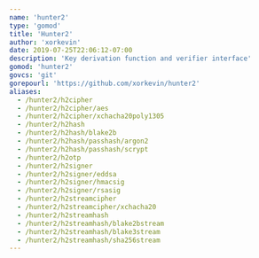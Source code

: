 ```yaml
---
name: 'hunter2'
type: 'gomod'
title: 'Hunter2'
author: 'xorkevin'
date: 2019-07-25T22:06:12-07:00
description: 'Key derivation function and verifier interface'
gomod: 'hunter2'
govcs: 'git'
gorepourl: 'https://github.com/xorkevin/hunter2'
aliases:
  - /hunter2/h2cipher
  - /hunter2/h2cipher/aes
  - /hunter2/h2cipher/xchacha20poly1305
  - /hunter2/h2hash
  - /hunter2/h2hash/blake2b
  - /hunter2/h2hash/passhash/argon2
  - /hunter2/h2hash/passhash/scrypt
  - /hunter2/h2otp
  - /hunter2/h2signer
  - /hunter2/h2signer/eddsa
  - /hunter2/h2signer/hmacsig
  - /hunter2/h2signer/rsasig
  - /hunter2/h2streamcipher
  - /hunter2/h2streamcipher/xchacha20
  - /hunter2/h2streamhash
  - /hunter2/h2streamhash/blake2bstream
  - /hunter2/h2streamhash/blake3stream
  - /hunter2/h2streamhash/sha256stream
---
```

